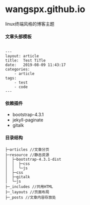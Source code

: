 # wangspx.github.io

linux终端风格的博客主题

#### 文章头部模板

~~~

---
layout: article
title:	Test TiTle
date:	2019-08-09 11:43:17
categories:
    - article
tags:
    - test
    - code
---

~~~

#### 依赖插件

* bootstrap-4.3.1
* jekyll-paginate
* gitalk

#### 目录结构

~~~
├─articles //文章分页
├─resource //静态资源
│  ├─bootstrap-4.3.1-dist
│  │  ├─css
│  │  └─js
│  ├─css
│  ├─gitalk
│  └─js
├─_includes //共用HTML
├─_layouts //页面布局
├─_posts //文章内容存放处
~~~
